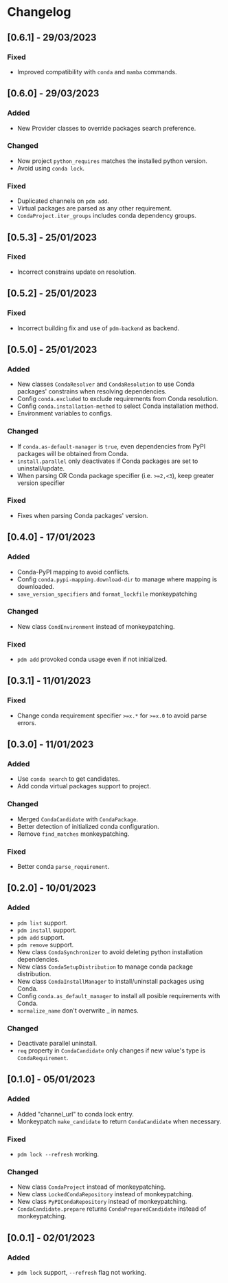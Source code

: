 # Changelog

## [0.6.1] - 29/03/2023

### Fixed

- Improved compatibility with `conda` and `mamba` commands.

## [0.6.0] - 29/03/2023

### Added

- New Provider classes to override packages search preference.

### Changed

- Now project `python_requires` matches the installed python version.
- Avoid using `conda lock`.

### Fixed

- Duplicated channels on `pdm add`.
- Virtual packages are parsed as any other requirement.
- `CondaProject.iter_groups` includes conda dependency groups.

## [0.5.3] - 25/01/2023

### Fixed

- Incorrect constrains update on resolution.

## [0.5.2] - 25/01/2023

### Fixed

- Incorrect building fix and use of `pdm-backend` as backend.

## [0.5.0] - 25/01/2023

### Added

* New classes `CondaResolver` and `CondaResolution` to use Conda packages' constrains when resolving dependencies.
* Config `conda.excluded` to exclude requirements from Conda resolution.
* Config `conda.installation-method` to select Conda installation method.
* Environment variables to configs.

### Changed

* If `conda.as-default-manager` is `true`, even dependencies from PyPI packages will be obtained from Conda.
* `install.parallel` only deactivates if Conda packages are set to uninstall/update.
* When parsing OR Conda package specifier (i.e. `>=2,<3`), keep greater version specifier

### Fixed

* Fixes when parsing Conda packages' version.

## [0.4.0] - 17/01/2023

### Added

* Conda-PyPI mapping to avoid conflicts.
* Config `conda.pypi-mapping.download-dir` to manage where mapping is downloaded.
* `save_version_specifiers` and `format_lockfile` monkeypatching

### Changed

* New class `CondEnvironment` instead of monkeypatching.

### Fixed

* `pdm add` provoked conda usage even if not initialized.

## [0.3.1] - 11/01/2023

### Fixed

* Change conda requirement specifier `>=x.*` for `>=x.0` to avoid parse errors.

## [0.3.0] - 11/01/2023

### Added

* Use `conda search` to get candidates.
* Add conda virtual packages support to project.

### Changed

* Merged `CondaCandidate` with `CondaPackage`.
* Better detection of initialized conda configuration.
* Remove `find_matches` monkeypatching.

### Fixed

* Better conda `parse_requirement`.

## [0.2.0] - 10/01/2023

### Added

* `pdm list` support.
* `pdm install` support.
* `pdm add` support.
* `pdm remove` support.
* New class `CondaSynchronizer` to avoid deleting python installation dependencies.
* New class `CondaSetupDistribution` to manage conda package distribution.
* New class `CondaInstallManager` to install/uninstall packages using Conda.
* Config `conda.as_default_manager` to install all posible requirements with Conda.
* `normalize_name` don't overwrite _ in names.

### Changed

* Deactivate parallel uninstall.
* `req` property in `CondaCandidate` only changes if new value's type is `CondaRequirement`.

## [0.1.0] - 05/01/2023

### Added

* Added "channel_url" to conda lock entry.
* Monkeypatch `make_candidate` to return `CondaCandidate` when necessary.

### Fixed

* `pdm lock --refresh` working.

### Changed

* New class `CondaProject` instead of monkeypatching.
* New class `LockedCondaRepository` instead of monkeypatching.
* New class `PyPICondaRepository` instead of monkeypatching.
* `CondaCandidate.prepare` returns `CondaPreparedCandidate` instead of monkeypatching.

## [0.0.1] - 02/01/2023

### Added

* `pdm lock` support, `--refresh` flag not working.
